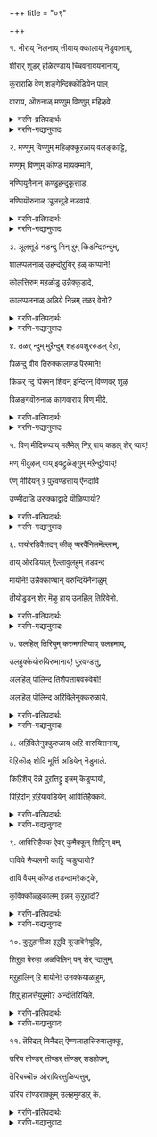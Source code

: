 +++
title = "०९"

+++

१. नीराय् निलनाय् त्तीयाय् क्कालाय् नॆडुवानाय्, 

शीरार् शुडर् हळिरण्डाय् च्चिवनाययनानाय्,

कूराराऴि वॆण् शङ्गेन्दिक्कॊडियेन् पाल्

वाराय, ऒरुनाळ् मण्णुम् विण्णुम् महिऴवे. 


<details><summary>गरणि-प्रतिपदार्थः</summary>

नीर् आय् = नीरु आगि, निलन् आय् = नॆलवागि, तीआय् = बॆङ्कियागि, काल् आय् = गाळियागि, नॆडु = विस्तारवाद \(उन्नतवाद\), वान् आय् = बानागि \(आकाशवागि\), शीर् आर् = श्रेष्ठतॆ तुम्बिरुव, शुडर् हळ् = ज्योतिगळु, इरण्डु आय् = ऎरडु आगि, शिवन् आय् = शिवनागि, अयन् आनाय् = अजनू \(ब्रह्मनू\), आगिद्दीयॆ \(आगिरुववने\), कूर् आऴि = हरितवाद चक्रायुधवन्नू, वॆण् शङ्गु = बिळिय शङ्खवन्नू, एन्दि = धरिसि, कॊडियेन् पाल् = कॆट्टवनाद \(पापियाद\) नन्न बळिगॆ, वाराय् = बारय्य, ऒरुनाळ् = ऒन्दु दिन, मण्णुम् विण्णुम् = भूलोकवू, मेलणलोकगळू, मुहिऴवे = आनन्दिसुवन्तॆ. 
</details>

<details><summary>गरणि-गद्यानुवादः</summary>

भगवन्त, नीनु, नीरागि, नॆलवागि, बॆङ्कियागि, गाळियागि, विस्तारवाद \(उन्नतवाद\) बानागि, श्रेष्ठवाद ऎरडु ज्योतिगळागि, शिवनागि, ब्रह्मनू आगिरुत्ती. हरितवाद चक्रवन्नू बिळिय शङ्खवन्नू धरिसि, भूलोकवू मेलण लोकगळू आनन्दिसुवन्तॆ बारय्य. 

हिन्दिन तिरुवाय् मॊऴिगळल्लि दौत्यद मूलक भगवन्तनन्नु ऒलिसिकॊळ्ळुव प्रयत्नगळु नडॆदवष्टॆ. नायकिगॆ \(आळ्वाररिगॆ\) अदु फलकारियल्ल ऎन्निसितो काणॆ. आळिनिन्द आत्मीयवाद कॆलसवागुवुदु बिट्टितॆ? सहजवे? आ मार्गवन्नु तॊरॆदु नेरवागिये भगवन्तनन्नु बेडि ऒलिसिकॊळ्ळुवुदु ऒळितु ऎन्निसिरबेकु. इल्लि नावु काणुवुदु अदन्ने. 

नायकि \(आळ्वाररु\) हेळुत्ताळॆ- भगवन्त, नीनु पञ्चभूतगळाद नीरु, नॆल, बॆङ्कि, गाळि, बानु आगि विश्वव्यापियागिद्दी. जगत्तन्नु बॆळगिसुव दिव्यतेजोरूपिगळाद सूर्यचन्द्ररू आगिद्दी. जगत्तिन सृष्टिलयगळन्नु नोडिकॊळ्ळलु अजनू हरनू आगिद्दी. इडिय ब्रह्माण्डवे आनन्दिसुवन्तॆ, शङ्कचक्रधारियाद महाविष्णुवागि ऒन्दु दिन तोरिकॊळ्ळबारदे? 

जगत्तिन ऎल्ला वस्तुगळु आगिरुवुदु पञ्चभूतगळिन्द. जगत्तन्नु बॆळगिसुवुदु सूर्यचन्द्ररु. जगत्तिन सृष्टिलयगळन्नु निर्वहिसुव कार्य अजनदु मत्तु हरनदु. सर्वेश्वरनागि, जगत्तन्नु रक्षिसुव स्वामिये शङ्खचक्रधारियाद श्रीमन्नारायणनु, आ ऒब्बने ऎल्लवू आगि बगॆबगॆय रूपगळन्नु तळॆदु मॆरॆयुत्तिद्दरू, अवनन्नु स्वस्वरूपदल्लिये नोडि आनन्दिसबेडवे? ई बयकॆ तीरुवुदादरू ऎन्दिगॆ? अवनु कृपॆमाडिदरॆ मात्र अल्लवे?
</details>


२. मण्णुम् विण्णुम् महिऴक्कूऱळाय् वलङ्काट्टि,

मण्णुम् विण्णुम् कॊण्ड मायवम्माने, 

नण्णियुनैनान् कण्डुहन्दुकूत्ताड,

नण्णियॊरुनाळ् ञूलत्तूडे नडवाये. 


<details><summary>गरणि-प्रतिपदार्थः</summary>

मण्णुम् विण्णुम् = भूलोकवू, मेलणलोकगळू, महिऴ = आनन्दिसुवन्तॆ, कुऱळ् आय् = वामनब्रह्मचारि आगि, वलम् काट्टि = तन्न सामर्थ्यवन्नु तोरिसि, मण्णुम् = भूलोकवन्नू, विण्णुम् = मेलणलोकगळन्नू, कॊण्ड = स्वाधीनपडिसिकॊण्ड, मायम् अम्माने = अद्भुतकारियाद स्वामिये, नण्णि = आश्रयिसि, उनै = निन्नन्नु, नान् = नानु, कण्डु = कण्णु तुम्ब नोडि, उहन्दु = हर्षगॊण्डु \(उत्साहगॊण्डु\), कूत्ताड = कुणिदाडुवन्तॆ, नण्णि = नन्न समीपक्कॆ बन्दु ऒरुनाळ् = ऒन्दुदिन, ञालत्तु ऊडे = ई भूमिय मेलॆये \(नडुवॆये\), नडवाये = नडॆदाडबेकु \(नडॆदाडबारदे?\)
</details>

<details><summary>गरणि-गद्यानुवादः</summary>

भूलोकवू मेलण लोकगळू आनन्दिसुवन्तॆ, वामनब्रह्मचारियागि, सामर्थ्यवन्नु तोरिसि, भूलोकवन्नू मेलणलोकगळन्नू स्वाधीनपडिसिकॊण्ड अद्भुतकारियाद स्वामिये, निन्नन्नु नानु आश्रयिसि, कण्णुतुम्ब नोडि, हर्षोत्साहगळन्नु तुम्बिकॊण्डु कुणिदाडुवन्तॆ, नीनु ऒन्दु दिन नन्न समीपक्कॆ बन्दु, ई भूमिय मेलॆये नडॆदाडबारदे? 

हिन्दिन पाशुरदल्लि नायकियु \(आळ्वाररु\) भगवन्तनन्नुद्देशिसि “स्वामी, निन्न स्वस्वरूपदल्लियो बन्दु, ऒन्दु दिन बन्दु, ननगॆ मैदोरबारदे? ऎन्दळष्टॆ. अदे विषयवन्नु इल्लि मुन्दुवरिसलागुत्तदॆ. 

’नायकि’ \(आळ्वाररु\) हेळुत्ताळॆ. स्वामी, नीनु हिन्दॆ बलिचक्रवर्तियन्नु अनुग्रहिसुवुदक्कागि, अवन यागशालॆगॆ वामनवटुवागि बन्दॆ. भूलोकवू मेलण लोकगळू निन्न आश्चर्यकर सामर्थ्यवन्नु कण्डु आनन्दिसिदवु. बलियिन्द नीनु मूरडि नॆलवन्नु दानवागि पडॆदुकॊण्ड बळिक, आश्चर्याद्भुतवागि, त्रिविक्रमरूपियागि बॆळॆदु निन्तॆ. भूमियन्नू, मेलणलोकगळन्नू निन्न ऎरडे हॆज्जॆगळिगॆ सरिसममाडि, अवॆल्लवन्नू निन्न स्वाधीनपडिसिकॊण्डॆ. मूरनॆय तिरुवडियन्नु बलियतलॆय मेलॆ इरिसि, अवनन्नु अनुग्रहिसिदॆ. निन्नन्नु बिडदॆ आश्रयिसिरुव नन्न बळिगू ऒन्दु दिन कृपॆ माडिबरबारदे? निन्न दिव्यमङ्गळ मूर्तियन्नु कण्डु, हर्षोत्साहगळिन्द नानु कुणिदाडुवन्तॆ, ई नॆलद मेलॆये नीनु नडॆदाडाबारदे?
</details>


३. ञूलत्तूडे नडन्दु निन् ऱुम् किडन्दिरुन्दुम्,

शालप्पलनाळ् उहन्दोऱुयिर् हळ् काप्पाने\!

कोलत्तिरुम् महळोडु उन्नैक्कूडादे,

कालप्पलनाळ् अडिये निन्नम् तळर् वेनो? 


<details><summary>गरणि-प्रतिपदार्थः</summary>

ञूलत्तूडे = भूमिय मेलॆये, नडन्दुम् = ओडाडियू, निन् ऱुम् = निन्तू, किडन्दुम् = पवडिसियू, इरुन्दुम् = कुळितू, शाल पलनाळ् = बलुदीर्घकाल, उहम् तोऱुम् =युगयुगदल्लियू, उयिर् हळ् = प्राणिगळन्नु \(चेतनगळन्नु\), काप्पाने = रक्षिसुववने, कोलम् तिरुमामहळोडु = अनुपमसुन्दरियाद लक्ष्मीदेवियॊडनॆ, उन्नै = निन्नन्नु, कूडादे = कूडिकॊळ्ळदॆये \(कूगि करॆयदॆये\), शाल पलनाळ् = अनेक दिनगळ काल, अडियेन् = पादसेवकनाद नानु, इन्नम् = इन्नु मुन्दॆयू \(इन्नू हॆच्चुकाल\), तळर् वेनो = बाडिबत्ति सॊरगुवॆने? 
</details>

<details><summary>गरणि-गद्यानुवादः</summary>

भूमिय मेलॆये ओडाडियू, निन्तू, कुळितू, पवडिसियू बलुदीर्घकाल, युगयुगदल्लियू चेतनगळन्नु रक्षिसुववने, अनुपमसुन्दरियाद लक्ष्मीदेवियॊडनॆ निन्नन्नु कूडिकॊळ्ळदॆये अनेकानेक दिनगळ काल पादसेवकनाद नानु बाडिबत्ति सॊरगुत्तिरुवॆने? 

हिन्दिन पाशुरगळल्लि शङ्खचक्रधारियाद भगवन्तनन्नु कण्णार काणबेकॆम्ब कातरवन्नु आळ्वाररु तोरिसिदरष्टे. ईग अवरिगॆ श्रीदेवि सहितनाद भगवन्तनन्नु \(श्रीलक्ष्मीनारायणरन्नु\) कण्डु आश्रयिसबेकॆम्ब हम्बल. 

आळ्वाररु हेळुत्तारॆ- युगयुगदल्लियू नानारूपगळन्नु तळॆदु, सकल चराचरवस्तुगळन्नू रक्षिसुववने, श्रीदेविसहितनाद निन्नन्नु कूडिकॊळ्ळदॆ रक्षिसुववने, श्रीदेविसहितनाद निन्नन्नु कूडिकॊळ्ळदॆ बहुदीर्घकालवन्नुईगागले कळॆदिद्देनॆ. इन्नॆष्टु काल निन्नन्नगलि हीगॆये बाडिबळलुत्तिरलि?
</details>


४. तळर् न्दुम् मुऱैन्दुम् शहडवशुररुडल् वेऱा,

पिळन्दु वीय तिरुक्कालाण्ड पॆरुमाने\!

किळर् न्दु पिरमन् शिवन् इन्दिरन् विण्णवर् शूऴ

विळङ्गवॊरुनाळ् काणवाराय् विण् मीदे. 


<details><summary>गरणि-प्रतिपदार्थः</summary>

तळर् न्दुम् = बलहीनवागियू, मुऱिन्दुम् = मुरिदु पुडिपुडियागियू, शहडम् = शकटद \(बण्डिय\), अशुरर् उडल् = असुरन ऒडलु, वेऱु आ = बेरॆबेरॆयागुवन्तॆयू, पिळन्दु = सीळि\(ऎरडु भागवागि\), वीय = नाशवागुवन्तॆ, तिरुकाल् = पवित्रवाद कालन्नु, आण्ड = हॆम्मॆयिन्द बळसिद, पॆरुमाने = परमपुरुषने \(पुरुषोत्तमने\), किळर् न्दु = उत्सहगॊण्डु, पिरमन् = ब्रह्मनू, शिवन् = शिवनू, इन्दिरन् = इन्द्रनू, विण्णवर् = मेलणलोकगळवरू, शूऴ = सुत्तुवरियुवन्तॆ, विळङ्ग = शोभिसलु, ऒरुनाळ्= ऒन्दु दिन, काणवाराय् = कण्डु बारय्य, विण् मीदे = गगनदल्लिये \(आदरू\). 
</details>

<details><summary>गरणि-गद्यानुवादः</summary>

बण्डियू \(शकटासुरनू\) असुरनू बेरॆबेरॆयागि इभ्भागवागि, बलहीनवागि, मुरिदु पुडिपुडियागि नाशवागुवन्तॆ पवित्रवाद कालन्नु हॆम्मॆयिन्द बळसिद पुरुषोत्तमने, ब्रह्मनू शिवनू इन्द्रनू मेलणलोकगळवरू हर्षोत्साहदिन्द सुत्तुवरिदिरुवन्तॆ शोभिसलु, ऒन्दु दिन, गगनदल्लिये आदरू कण्डुबारय्य \(कण्डु बरबारदे?\)

इदुवरॆगॆ, आळ्वाररु तम्म ऎदुरल्लिये बन्दु मैदोरि तमगॆ आनन्दवन्नू तृप्तियन्नू उण्टुमाडबेकॆन्दु प्रार्थिसिदरष्टॆ. ईग, स्वामियु ब्रह्मरुद्रादि देवतॆगळिन्द सेवितनागि, गगनदल्लिये मैदोरि तमगॆ आनन्दवन्नुण्टुमाडबेकॆन्दु प्रार्थिसुत्तारॆ. 

“तळर् न्दुम्............................पॆरुमाने” – पाशुरद मॊदल ऎरडु पादगळल्लि हेळिरुवुदु भगवन्तन श्रीकृष्णावतारद ऒन्दु महिमॆ. कडुशत्रुवाद कंसासुरनिन्द, दूरवागि, नन्दगोकुलदल्लि श्रीकृष्णनु बॆळॆयुत्तिरुवाग, कंसनु मॊट्टमॊदलु अल्लिगॆ कळुहिसिद्दु पूतनि ऎम्ब राक्षसियन्नु. अवळु तायि यशोदॆय वेषवन्नळवडिसिकॊण्डु बन्दु, ऒण्टियागि मलगिद्द ऎळॆय मगुवाद श्रीकृष्णनन्नु ऎत्तिकॊण्डु, तन्न विषद मॊलॆहालन्नूडिसिदळु. कृष्णनु अदन्नु बहळ अक्करॆयिन्द कूडियुत्ता, अदरॊडनॆ अवळ प्राणवन्नू हीरिकॊन्दु हाकिदनु. पूतनिय हिन्दॆये बन्दवनु शकटासुर. बण्डिय रूपवन्नु तळॆदु, ऒण्टियागि मलगिरुव मगुविन मेलॆ नुग्गि हरिदु अदन्नु कॊल्लबेकॆन्दु शकटासुरन हवणिकॆ. समयवन्नु हॊञ्चि, शकटनु श्रीकृष्णन मेलॆ नुग्गि बन्दनु. आग, ऎळॆय मगु सहजवागि कालुगळन्नाडिसुत्ता इरुवन्तॆये, कृष्णनू तन्न पुट्टकालिनिन्द मेलॆ नुग्गि बन्द शकटनन्नु ऒदॆदनु. अदर एटिगे, बण्डियू असुरनू बेर्पट्टरु; बलगुन्दिदरु. बण्डि मुरिदु चूरायितु. असुरनु अल्लिये बिद्दु सत्तनु. भगवन्तन तिरुवडिय सामर्थ्य अन्थाद्दु\!

आळ्वाररु हेळुत्तारॆ- स्वामीपुरुषोत्तमने, नीनु ऎळॆयमगुवागिरुवागले बण्डिय रूपदल्लि बन्द शकटासुरनन्नु निन्न पुट्टकालिन ऒदॆतदिन्दले ध्वंसमाडिदॆ. निन्न दिव्यमङ्गळ रूपवन्नु ब्रह्म, रुद्र, इन्द्र, देवतॆगळु – ऎल्लरू सुत्तुवरिदु पूजिसुवन्तॆ, गगनदल्लियादरू ऒन्दु दिन मैदोरि, आनन्दवन्नुण्टुमाडबारदे?
</details>


५. विण् मीदिरुप्पाय् मलैमेल् निऱ् पाय् कडल् शेर् प्पाय्\!

मण् मीदुऴल् वाय् इवट्रुळॆङ्गुम् मऱैन्दुऱैवाय्\! 

ऎण् मीदियन् ऱ पुऱवण्डत्ताय् ऎनदावि

उण्मीदाडि उरुक्काट्टादे यॊळिप्पायो? 


<details><summary>गरणि-प्रतिपदार्थः</summary>

विण् मीदु इरुप्पाय् = परमपददल्लि ऒडॆतन माडुववने \(नॆलसिरुववने\), मलैमेल् निऱ् पाय् = बॆट्टद मेलॆ निन्तिरुववने \(इरुववने\), कडल् शेर् प्पाय् = पाल्गडलल्लि पवडिसिरुववने, मण् मीदु उऴल् वाय् = भूमिय मेलॆ सञ्चरिसुववने, इवट्रुळ् = इवुगळल्लि, ऎङ्गुम् = ऎल्लॆल्लियू \(ऎल्ल वस्तुगळल्लू\), मऱैन्दु उऱैवाय् = कण्मरॆयागि वासिसुवने, ऎण् मीदु = ऎणिकॆगॆ मीरि, इयन् ऱ = हॊगळबहुदाद, पुऱम् = कडॆयल्लि, अण्डत्ताय् = ब्रह्माण्डदल्लिरुववने, ऎनदु आवियुळ् = नन्न अन्तरङ्गदल्लि \(प्राणगळल्लि, आत्मनल्लि\), मीदाडि = बहळवागि नडॆदाडि, उरु काट्टादे =निन्न निजस्वरूपवन्नु तोरिसदॆये, ऒळिप्पायो = मुगिसुवॆयो? 
</details>

<details><summary>गरणि-गद्यानुवादः</summary>

परमपददल्लि नॆलसिरुववने, बॆट्टद मेलॆ निन्तिरुववने, पाल्गडलल्लि पवडिसिरुववने, भूमिय मेलॆ सञ्चरिसुववने, इवुगळल्लि ऎल्लॆल्लियू ऎल्ला वस्तुगळल्लियू कण्मरॆयागि इरुववने, ऎणिकॆगॆ मीरि हॊगळबहुदाद कडॆयल्लि \(हॊरगॆ\) ब्रह्माण्डदल्लिरुववने, नन्न आत्मनल्लि बहळवागि नडॆदाडि, निन्न निज स्वरूपवन्नु तोरिसदॆये मुगिसुवॆयो? 

“विण् मीदिरुप्पाय्” – इदु भगवन्तन ’परत्व’ – परस्वरूप, ब्रह्मदेवतॆगळिगू सुलभवागि ऎटुकद रूप. 

“मलै मेल् निऱ् पाय्” – इदु भगवन्तन ’अर्चा’स्वरूप. भूलोकवासिगळ उद्धारक्कागिये, नानापवित्र क्षेत्रगळल्लि भगवन्तनु दिव्यमङ्गळ विग्रहवागि, नॆलसिरुव रूप. 

“कडल् शेर् प्पाय्” – पाल्गडलल्लि भगवन्तनु शेषशयननागि, लक्ष्मीसमेतनागिरुव, विभवावतार. ब्रह्मादि देवतॆगळु अल्लिगॆ बन्दु, भगवन्तनल्लि तम्म कष्टसुखगळन्नू अरिकॆ माडिकॊळ्ळुव हागॆ, नॆलसिरुवुदु. 

’मण् मीदु उऴल् वाय्” – भूमिय मेलॆ, \(नाना अवतारगळन्नु तळॆदु\) दुष्टनिग्रह, शिष्टरक्षण, धर्मसंरक्षण, कार्यगळिगागि युगयुगदल्लियू भगवन्तनु अवतरिसुव व्यूहावतार – लीलावतार. 

“इवट्रुळॆङ्गुम् मऱैन्दु ऱैवाय्” – सृष्टिय सकलचराचरवस्तुगळ अन्तर्यामियागि भगवन्तनु इरुत्तानॆ. 

“इवट्रुळॆङ्गुम् मऱैन्दुऱैवाय्” – सृष्टिय सकल चराचरवस्तुगळ अन्तर्यामियागि भगवन्तनु इरुत्तानॆ. 

“ऎण् मीदियन् ऱपुऱवण्डत्ताय्” – अनेक कोटि ब्रह्माण्डगळ नायकनागिरुववनु भगवन्त. 

“ऎनदावि उण् मीदाडि” – नन्न \(ऎल्लर\) अन्तरङ्गदल्लि ऒडॆतन माडुव ’अन्तर्यामि’ भगवन्त.

“ऎनदावि उण् मीदाडि” – नन्न \(ऎल्लर\) अन्तरङ्गदल्लि ऒडॆतन माडुव ’अन्तर्यामि’ भगवन्त. 

आळ्वाररु हेळुत्तारॆ- भगवन्त, नीनु पर, व्यूह, विभव, अन्तर्यामि मत्तुअर्चास्वरूपियागिद्दी. नन्न अन्तरङ्गदल्लि नीनिद्दु नन्नन्नु निर्वहिसुत्तिद्दरू, निन्न निजस्वरूपवन्नु तोरिसदॆये \(नन्नन्नु\) मुगिसुवॆयो?
</details>


६. पायोरडिवैत्तदन् कीऴ् प्परवैनिलमॆल्लाम्,

ताय् ओरडियाल् ऎल्लावुलहुम् तडवन्द

मायोने\! उन्नैक्काण्बान् वरुन्दियॆनैनाळुम्

तीयोडुडन् शेर् मॆऴु हाय् उलहिल् तिरिवेनो.


<details><summary>गरणि-प्रतिपदार्थः</summary>

पाय् = विस्तरिसि, ओर् अडि वैत्तु = ऒन्दु हॆज्जॆयन्निट्टु, अदन् कीऴ् = अदर कॆळगडॆ, परवै = कडलिनिन्द सुत्तुवरिदिरुव, निलम् ऎल्लाम् = ऎल्ला भूमियन्नू, ताय् = अडगिसिट्टु अळॆदुकॊण्डु, ओर् अडियाल् = मत्तॊन्दॆ हॆज्जॆयिन्द, ऎल्ला उलहुम् = ऎल्ला लोकगळन्नू, तडवन्द् = आक्रमिसिकॊण्ड, मायोने = अद्भुतकारिये, उन्नै = आक्रमिसिकॊण्ड, मायोने = अद्भुतकारिये, उन्नै = निन्नन्नु, काण्बान् = काणबेकॆन्दु, वरुन्दि = प्रयासपट्टु, ऎनैनाळुम् = ऎष्टु दिनगळु, तीयोडु उडन् = बॆङ्कियल्लि, शेर् = सेरिकॊण्ड, मॆऴुहुआय् = मॆणसागि, तिरिवेनो = अलॆदाडुत्तिरुवुदेयो नानु? 
</details>

<details><summary>गरणि-गद्यानुवादः</summary>

ऒन्दु हॆज्जॆयन्नु विस्तरिसिट्टु, अदर कॆळगडॆ कडलिनिन्द सुत्तुवरिदिरुव भूमियन्नॆल्ला अडगिसिट्टु अळॆदुकॊण्डु, मत्तॊन्दु हॆज्जॆयिन्द ऎल्ला लोकगळन्नू आक्रमिसिकॊण्ड अद्भुतकारिये, निन्नन्नु नोडबेकॆन्दु बॆङ्कियल्लिबिद्द मॆणसिन हागॆ प्रयासपडुत्ता इन्नॆष्टु काल अलॆदाडुत्तिरुवुदेयो नानु? 

ई पाशुरदल्लि भगवन्तन त्रिविक्रमावतारद अद्भुत सामर्थ्यवन्नु हेळलागुत्तदॆ. 

“तीयोडुडन्.............................मॆऴुहाय्” – इदॊन्दु सुन्दरलोकोक्ति. अनुभवामृत. मॆणसु शाखक्कॆ तगुलिदरॆ, अदु चटपटगुट्टुत्ता, शाखदिन्द हारुत्ता, मत्तॆ अदे शाखक्कॆ बीळुत्त, हलवारु सल हाराडि, कडॆगॆ सुट्टु करकागि बीळुत्तदॆ. भगवन्तनन्नु काणबेकॆम्ब आशॆयिन्द अलॆदाडुत्तिरुव आळ्वारर स्थिति हागॆये आगिदॆ. 

इल्लि कण्डुबरुव रूपकवन्नु बिडिसि हेळुवुदादरॆ – मॆणसन्नु आळ्वाररु होलुत्तारॆ. बॆङ्कि भगवन्तनन्नु होलुवुदु. बॆङ्कियॊडनॆ सेरिरबेकॆम्ब मॆणसिन पाडे, भगवन्तनन्नु काणबेकॆन्दु प्रयासपडुत्तिरुव आळ्वारर पाडु. अवर अलॆदाटदिन्द फलवुण्टो, अदु बरिय अलॆदाटावेयो भगवन्तने बल्ल. 

आळ्वाररु हेळुत्तारॆ- भगवन्त, नीनु त्रिविक्रमनागि बॆळॆदु नडॆसिद अद्भुतवादरो – निन्न ऒन्दु हॆज्जॆयन्नु विस्तरिसि, इडिय भूमण्डलवन्ने आवरिसिकॊण्डॆ. मत्तॊन्दु हॆज्जॆयन्नु प्रसरिसि, मेलण ऎल्ला लोकगळन्नू आक्रमिसिकॊण्डॆ. हीगॆ अद्भुत समर्थनाद निन्नन्नु काणबेकॆम्ब हम्बलदिन्द नानु ऎल्लॆल्लो अलॆदाडिदॆ. अदक्कॆ व्यर्थवाद प्रयासवेयो फल? इन्नॆष्टु काल हीगॆ अलॆदाडुत्तिरलि? नन्नन्नु कनिकरिसलारॆया?
</details>


७. उलहिल् तिरियुम् करुमगतियाय् उलहमाय्,

उलहुक्केयोरुयिरुमानाय्\! पुऱवण्डत्तु,

अलहिल् पॊलिन्द तिशैपत्तायवरुवेयो\!

अलहिल् पॊलिन्द अऱिविलेनुक्करुळाये. 


<details><summary>गरणि-प्रतिपदार्थः</summary>

उलहिल् = लोकदल्लि, तिरियुम् = व्यत्यासहॊन्दुत्तिरुव \(व्यापकवागि नडॆसुव\), करुम गति आय् = कर्मसाधनॆय \(क्रियॆय\) नडॆये \(मार्गवे\) आगिरुववने, उलहुम् आय् = इडिय विश्ववे आगिरुववने, उलहुक्के = जगत्तिगे, ओर् = साटियिल्लद उयिरुम् आनाय् = आत्मवे आगिरुववने, पुऱम् अण्डत्तु = ब्रह्माण्डदिन्द हॊरगडॆ इरुववने, अलहु इल् = ऎणिसलागदॆ, पॊलिन्द = बॆळगुव, तिशै पत्तु आय = हत्तुदिक्कुगळू आगिरुववने, अरुवेयोल = मुक्तात्मर स्वरूपियादवने, रूपरहितने, अलहु इल् पॊलिन्द = ऎणिकॆगॆ मीरि बॆळगुव, अऱिविलेनुक्कू = अज्ञानियाद ननगॆ, अरुळाये = कृपॆमाडलारॆया? \(कृपॆदोरु\). 
</details>

<details><summary>गरणि-गद्यानुवादः</summary>

लोकदल्लि व्यत्यासहॊन्दुत्तिरुव \(व्यापकवागि नडॆसुव\) क्रियॆय \(कर्मसाधनॆय\) नडॆये \(मार्गवे\) आगिरुववने, इडिय विश्ववे आगिरुववने, विश्वक्कॆ साटियिल्लद ऒन्दु आत्मने आगिरुववने, ब्रह्माण्डदिन्द आचॆगॆ इरुववने मुक्तात्मरस्वरूपियागिरुववने, रूपरहितने, हत्तु दिक्कुगळू आगिरुववने, ऎणिकॆगॆ मीरि बॆळगुव अज्ञानियाद ननगॆ कृपॆदोरु. 

“उलहिल्.......................किरुमगति आय्” – जगत्तिनल्लि नानु कर्मगळु ऎडॆबिडदन्तॆ नडॆयुत्तिरुत्तवॆयष्टॆ. अवुगळल्लि कॆलवु सहजवागि, सामान्यवागि नडॆयतक्कवु. हगलु, रात्रिगळु, बॆळगु, बैगुगळु, बॆळकु कत्तलॆगळु, नानाऋतुगळु, पर्वगळू मुन्तादवु प्रकृतिसम्बन्धवाद कर्मगळु. सृष्टियाद प्राणिगळ हुट्टु, सावुगळु, अवुगळ बॆळवणिगॆयल्लि बाल्यकौर्माय, यौवन, मुप्पु मुन्तादवू ऎल्लवू व्यत्यासहॊन्दुत्तिरुव बगॆबगॆय कर्मगळॆ. इवुगळल्लदॆ भगवद्विषयदल्लि व्यत्यासहॊन्दुत्तिरुव बगॆबगॆय कर्मगळॆ. इवुगळल्लदॆ भगवद्विषयदल्लि पडॆदुकॊळ्ळुव ज्ञान, तानु उद्धारगॊळ्ळलु माडुव कर्मसाधनॆ इवुगळू – ई ऎल्ल ज्ञान, तानु उद्धारगॊळ्ळलु माडुव कर्मसाधनॆ इवुगळू – ई ऎल्ल बगॆय कर्मगळू, साधनॆगळु भगवन्तने ऎन्नलागुत्तदॆ. अवुगळ नडॆयू सह भगवन्तनॆ. अवुगळ अन्तिमफलवू, फलवन्नु नीडुववनू भगवन्तने ऎन्नलागुत्तदॆ. ऎन्दरॆ, ऎल्ला बगॆय कर्मगळू भगवन्तने, अवुगळन्नु नडॆसुववनू, फलदायकनू भगवन्तने ऎन्दन्तॆ. 

“उलहम् आय्” – जगत्तिनल्लि कङ्गॊळिसुव ऎल्ला वैविध्यमयवाद सृष्टिय वस्तुगळॆल्लवू भगवन्तने. नानारूपगळ वस्तुगळागि शोभिसुववनू अवने. 

“उलहुक्के ओर्......................आनाय्” – जगत्तिनल्लि सृष्टियागिरुव वस्तुगळॆल्लवन्नू निर्वहिसतक्क आत्मस्वरूपि भगवन्त. 

“पुऱवण्डत्तु” – तानु सृष्टिसिद ब्रह्माण्डदिन्द आचॆगॆ, अवुगळिन्द बेरॆयागि, परमपददल्लि तानु ऒडॆतनमाडुववनु भगवन्त. 

“अलहिल्...................पत्ताय” – दशदिक्कुगळू आगि बॆळगुववने. 

“अरुवेयो” – मुक्तात्मर स्वरूपियागिरुववने रूपरहितने. 

“अलहिल्.............अऱिविलेनुक्कु अरुळाये” – अज्ञानिगळल्लि सुप्रसिद्धनागिरुव ननगॆ \(आळ्वाररिगॆ\), पूर्ण अज्ञानस्वरूपवागिये इरुव ननगॆ \(आळ्वाररिगॆ\) – ऎन्दन्तॆ. 

प्रपत्तियल्लि – भगवन्तनु परिपूर्ण ज्ञानस्वरूपि, चेतननु अष्टे मट्टद अज्ञानि; भगवन्तनु अवनिगॆ ’प्राप्यनु’, \(ऎन्दरॆ, अवनु सेरबेकादद्दु भगवन्तनन्नु\), “प्रापकनु” \(ऎन्दरॆ, तन्नन्नु सेरुवन्तॆ माडुववनु\) मत्तु ’उपाय’नु \(ऎन्दरॆ, तन्नन्नु सेरुवन्तॆ माडुववनु\), मत्तु ’उपाय’नु \(ऎन्दरॆ, तन्नन्नु सेरुवुदक्कॆ दारियागिरुववनु\). इवॆल्लवन्नू इल्लि सङ्ग्रहवागि हेळिरुवुदल्लदॆ, अज्ञानियाद तम्मन्नु कृपॆयिन्द उद्धरिसबेकॆन्नलागिदॆ.
</details>


८. अऱिविलेनुक्कुरुळाय् अऱि वारुयिरानाय्,

वॆऱिकॊळ् शोदि मूर्त्ति अडियेन् नॆडुमाले. 

किऱिशॆय् दॆन्नै पुऱत्तिट्टु इन्नम् कॆडुप्पायो,

पिऱिदॊन् ऱऱियावडियेन् आवितिहैक्कवे. 


<details><summary>गरणि-प्रतिपदार्थः</summary>

अऱिविलेनुक्कु = अज्ञानियादवनिगॆ, अरुळाय् = कृपॆदोरु, अऱिवार् = ज्ञानिगळ, उयिर् आनाय् = आत्मने आगिरुववने \(ज्ञानिगळन्नुनिन्न आत्मवागि उळ्ळवने\), वॆऱिकॊळ् = परिमळ तुम्बिद, शोदि मूर् त्ति = ज्योतिस्वरूपियादवने, अडियेन् = पादसेवकन, नॆडु = बहळ गाढवाद, माले =व्यामोहकारिये, कऱि शॆय्दु = चूरुचूरुमाडि \(नाना विधवागि हिंसिसि\), ऎन्नै =नन्नन्नु, पुऱत्तु इट्टु =दूरदल्लिरिसि \(हॊरगॆ हाकि\), इन्नम् = इन्नु मुन्दॆयू, कॆडुप्पायो = कॆडिसुवॆयो, पिऱदु = निनगिन्त दॊड्ड वस्तु, ऒन् ऱु = बेरॆ यावुदन्नू, अऱिया = अरियद, अडियेन् = पादसेवकन, आवि = प्राण \(मनस्सु\), तिहैक्कवे = सवॆदु होगुत्तिरलु. 
</details>

<details><summary>गरणि-गद्यानुवादः</summary>

ज्ञानिगळ आत्मस्वरूपिये \(ज्ञानिगळन्नु आत्मवागि उळ्ळवने\), परिमळ तुम्बिद दिव्यज्योतिस्वरूपिये, पादसेवकन बलु गाढवाद व्यामोहकारिये, नन्नन्नु चूरुचूरुमादि \(चित्रहिंसॆ मादि\), निन्निन्द हॊरगॆ हाकि, इन्नॆष्टु दिन \(इन्नु मुन्दॆयू\) कॆडिसुवॆयो, निनगिन्तलू बेरॆ यावुदन्नू दॊड्डवस्तुवॆन्दु अरियद पादसेवकन मनस्सु सवॆदुहोगुत्तिरलु, अज्ञानियागिरुव ननगॆ कृपॆदोरु. 

हिन्दिन पाशुरद विषय इल्लियू मुन्दुवरियुत्तिदॆ. 

आळ्वाररु हेळुत्तारॆ- ज्ञानिगळन्नु निन्न आत्मवागि उळ्ळवने, नन्न अपरिमित व्यामोहकारिये, परिमळ तुम्बिद दिव्यज्योतिस्वरूपिये, नन्नन्नु चित्रहिंसॆगॆ गुरिमाडि, निन्निन्द दूर मादि, इन्नु मुन्दॆयू कॆडिसुवॆया? निनगिन्तलू हिरिय वस्तु बेरॊन्दन्नु अरियद इन्न पादसेवकन मनस्सु सवॆदुहोगुत्तिदॆ. अज्ञानियागिरुव नन्नन्नु कृपॆमाडलारॆया?
</details>


९. आवित्तिहैक्क ऐवर् कुमैक्कूम् शिट्रिन् बम्,

पाविये नैप्पलनी काट्टि प्पडुप्पायो? 

तावि वैयम् कॊण्ड तडन्दामरैकट्के,

कूविक्कॊळ्ळुकालम् इन्नम् कुऱुहादो? 


<details><summary>गरणि-प्रतिपदार्थः</summary>

आवि = मनस्सु, तिहैक्क = कलकि होगुवन्तॆ, ऐवर् = पञ्चेन्द्रियगळु, कुमैक्कूम् = पीडिसुवन्थ, शिट्रिन्बम् = अल्पसन्तोषगळु, पावियेनै = पापियाद ननगॆ, पल = हलवन्नु, नी = नीनु, काट्टि = तोरिसि, पडुप्पायो = इल्लिये बिद्दिरुवन्तॆ माडुवॆयो \(अधःपतन माडुवॆयो\), तावि = विस्तरिसि \(आक्रमिसिकॊण्डु\), वैयम् = भूलोकवन्नु, कॊण्ड = स्वाधीनपडिसिकॊण्ड, तड तामरै कट्के = विस्तारवाद तावरॆयन्थ तिरुवडिगळ बळिगे, कूविकॊळ्ळुम् = कूगि करॆदुकॊळ्ळुव, काअम् = कालवु \(समयवु\), इन्नम् = इन्नू, कुऱुहादो = सङ्कोचगॊळ्ळदो \(कडमॆयागदो, बेग ऒदगि बरदो?\) 
</details>

<details><summary>गरणि-गद्यानुवादः</summary>

मनस्सु कलकि होगुवन्तॆ, पञ्चेन्द्रियगळु पीडिसुवन्थ अल्पसन्तोषगळु हलवन्नु पापियाद ननगॆ नीनु तोरिसि कॆळक्कॆ कॆडहुवॆयो? विस्तरिसि भूलोकवन्नॆल्ला आक्रमिसि, स्वाधीनपडिसिकॊण्ड विस्तारवाद तावरॆयन्थ तिरुवडिगळ बळिगे नन्नन्नु कूगि करॆदुकॊळ्ळुव काल इन्नू बेगलॆ ऒदगि बरदो? 

आळ्वाररिगॆ इहजीवनदल्लि भरिसलारदष्टु बेसरवुण्टागिदॆ. तम्म मनदाशॆयल्लि अवरु भगवन्तनल्लि तोडिकॊळ्ळुत्तिद्दारॆ. 

मनस्सु, इन्द्रियगळु नीडुव विषय सुखवॆल्ला क्षणिकवादद्दु. अल्प सन्तोषवन्नु तरुत्तदॆ. अदरिन्द मनुष्यनिगॆ उद्धार्वॆम्बुदॆल्लि? अधःपतनवे गति. शाश्वतआद सुख, शान्ति, आनन्दगळन्नु नीडुवुदॆन्दरॆ, अवु भगवन्तन तिरुवडिगळ दृढवाद आश्रयवॊन्दे. 

आळ्वाररु हेळुत्तारॆ- सर्वेश्वरा, नन्न मनस्सु कलकि होगुवन्तॆ, पञ्चेन्द्रियगळु पीडिसुवन्तॆ, नन्न मुन्दॆ कॆलवु अल्पसन्तोषगळन्नु तोरिसि, अवुगळल्लि नानु सिक्किबीळुवन्तॆयू, तॊळलुत्ता अधःपतन हॊन्दुवन्तॆयू माडुवॆयो? इल्लवे, निन्न विस्तारवाद तिरुवडि तावरॆगळ बळिगॆ नन्नन्नु कूगि करॆदुकॊळ्ळूवॆयो? हागॆ माडलु इन्नॆष्टु काल कादिरबेकु? अदु बेगलॆ बन्दीते? 

मनुष्यनु आशिसबेकादद्दु इहजीवनद अल्पसन्तोषगळन्नल्ल. परमपदद शाश्वतानन्दवन्नु.
</details>


१०. कुऱुहानीळा इऱुदि कूडावॆनैयूऴि,

शिऱुहा पॆरुहा अळविलिन् पम् शेर् न्दालुम्,

मऱुहालिन् ऱि मायोने\! उनक्केयाळाहुम्,

शिऱु हालत्तैयुऱुमो? अन्दोतॆरियिले. 


<details><summary>गरणि-प्रतिपदार्थः</summary>

कुऱुहा = चिक्कदागियू \(सङ्कुचियू\) इल्लदॆ, नीळा = उद्दनागियू इल्लदॆ, इऱुदि कूड = मितियिल्लद, ऎनै ऊऴि = याव कालदल्लू, शिऱुहा = क्षयविल्लदॆ, पॆरुहा = वृद्धियिल्लदॆ, अळविल् = मितियिल्लद, इन्बम् =आनन्दवु, शेर् न्दालुम् = बन्दु सेरिदरू, मऱुहाल् इन् ऱि = मत्तॆ कालवॆम्बुदे इल्लदॆ \(अत्यल्पकाल\), मायोने = आश्चर्यकारिये, उनक्के = निनगेये, आळ् आहुम् = आळागुव, शिऱुहालत्तै = अत्यल्प कालवन्नु, उऱुमो = सरिहॊन्दुवुदो? अन्दो= अय्यो तॆरियिले = तिळिदु नोडिदरॆ. 
</details>

<details><summary>गरणि-गद्यानुवादः</summary>

आश्चर्यकारिये, तिळिदुनोडिदरॆ, सङ्कोचविकासगळिल्लदॆ, याव कालदल्लू वृद्धिक्षयगळिल्लदॆ, इरुव, मितियिल्लद आनन्दवु बन्दु सेरिदरू, अत्यल्पकालवादरू निनगेये आळागुव कालवन्नु सरिहॊन्दुवुदो? अय्यो\! 

हिन्दिन पाशुरदल्लि इहलोकद अल्पानन्दक्कू परलोक्द शाश्वतानन्दक्कू होलिकॆ माडिद्दायितु. ईग परलोकद आनन्ददल्लिये ऎरडु बगॆयन्नु कण्डु अवुगळन्नु परस्पर होलिसलागुत्तदॆ. इदु बलु स्वारस्यपूर्णवाद विषय. 

ऒन्दे समनाद आनन्ददल्लि याव बगॆय व्यत्यासवू इल्लदन्तॆ इरुवुदु ऒन्दुबगॆय आनन्द. परमपदवन्नु सेरिदवनिगॆ इदु तप्पदॆ लभ्यवागुत्तदॆ. ई बगॆय कळङ्कविल्लद आनन्ददल्लि याव सुखविदॆयो काणॆ. अत्यल्प कालवे आदरू भगवन्तन तिरुवडिगळ बळियल्लि सेवॆ माडुवुदरल्लि बरुवुदु मत्तॊन्दु बगॆय आनन्द. इदु क्षणिकवे आदरू इदरल्लिरुव स्वारस्य निरन्तरवाद आनन्दवन्नु अनुभविसुवुदरल्लि इल्ल ऎम्बुदु इल्लिय विषय. 

बाळिनल्लि यावुदरल्लि बहळ हॆच्चिन फलविदॆयो अदे निजवाद आनन्द. 

आळ्वाररु हेळुत्तारॆ- आश्चर्यकारियाद स्वामिये, ऒन्दु वेळॆ ननगॆ याव कालक्कू व्यत्यास कण्डु बरदन्थ आनन्दवु कूडि बन्दितॆन्दरॆ, अदन्नु अनुभविसुवुदरल्लि ऎष्टु हितविदॆ? इल्लवे, निन्न तिरुवडिगळ क्षणकालद सेवॆयल्लि दॊरॆयुव अत्यल्प आनन्ददल्ले हितविदॆयो? विवेकदिन्दैदन्नु योचिसि नोडिदरॆ, यावुदु हॆच्चु प्रयोजनकारि ऎम्बुदु तिळिदुबरुत्तदॆ. आ भाग्य ननगॆ इन्नू ऒदगि बरलिल्लवल्ल\!
</details>


११. तॆरिदल् निनैदल् ऎण्णलाहात्तिरुमालुक्कू,

उरिय तॊण्डर् तॊण्डर् तॊण्डर् शडहोपन्,

तॆरियच्चॊन्न ओरायिरत्तुळिप्पत्तुम्,

उरिय तॊण्डराक्कूम् उलहमुण्डाऱ् के. 


<details><summary>गरणि-प्रतिपदार्थः</summary>

तॆरिदल् = शास्त्रज्ञानदिन्दलू, निनैदल् = मनदिन्दलू स्मरिसुवुदरिन्दलू, ऎण्णल् आहा = ऎणिसलु आगद, तिरुमालुक्कू= लक्ष्मीवल्लभनिगॆ \(श्रीमन्नारायणनिगॆ\), उरिय = अनन्यार्ह शेषभूतराद \(अनन्य भक्तराद\), तॊण्डर् तॊण्डर् तॊण्डर् = भक्तर भक्तर भक्तराद, शडहोपन् = शठगोपनु \(नम्माळ्वाररु\), तॆरियच्चॊन्न = अर्थवागुवन्तॆ हेळिद, ओर् आयिरत्तुळ् = ऒन्दु साविरदल्लि, इ-पत्तुम् = ई हत्तु पाशुरगळु, उरिय = अत्यन्त श्रेष्ठराद \(अनन्यार्हशेषभूतराद\), तॊण्डर् आक्कूम् = भक्तरन्नागिसुवुदु, उलहम् उण्डाऱ् के = लोकिगरागिरुववरन्ने \(लोकिगरागिरुववरिगेये\).
</details>

<details><summary>गरणि-गद्यानुवादः</summary>

शास्त्रज्ञानदिन्दलू मनस्सिनिन्दलू स्मरणॆयिन्दलू चिन्तिसलागद लक्ष्मीवल्लभनिगॆ अतिश्रेष्ठराद \(अनन्यार्ह शेषभूतराद\) भक्तर भक्तर भक्तनाद शठगोपनु \(नम्माळ्वाररु\) लोकिगरिगॆ तिळियुवन्तॆ हेळिद ऒन्दु साविरदल्लि ई हत्तु पाशुरगळु अत्यन्त श्रेष्ठराद भक्तरन्नागिसुवुदु. 

ई तिरुवाय् मॊऴिय कडॆय पाशुर इदु. इदर हत्तुपाशुरगळल्लि सर्वेश्वरनाद भगवन्तन गुणगान माडुत्ता, अवनिगागि कण्णीरु सुरिसुत्ता, हम्बलिसुत्ता, अवनन्नु काणबेकॆन्दू, अवन दिव्यतिरुवडिगळन्नु आश्रयिसबेकॆन्दू, आ तिरुवडिगळ सेवॆयल्लिये तॊडगिरबेकॆन्दू, भगवत्सेवॆयिन्द पडॆयुव आनन्द परमपदवासद आनन्दक्किन्तलू हिरिदॆन्दू बहळ स्पष्टवागि तिळियहेळलागिदॆ. 

श्रीमन्नारायणन अत्यन्त प्रिय भक्तर तलॆमारिनल्लि ऒब्ब भक्तनाद तिरुक्कूरुहूरिन शठगोपनु सर्वेश्वरनन्नु कुरितु रचिसि हाडिरुवुदु ऒन्दु साविर पाशुरगळल्लि. शास्त्रादिगळ ज्ञानदिन्दलू, मनस्सिन एकाग्रतॆयिन्दलू, चिन्तन मत्तु ध्यानगळिन्दलू कण्डुकॊळ्ळलु सुलभसाध्यनल्लद लक्ष्मीवल्लभनाद श्रीमन्नारायणनन्नु कुरितु हाडिरुव आ ऒन्दु साविरदल्लि ई हत्तु पाशुरगळन्नु चॆन्नागि अरितुकॊण्डु हागॆये नडॆयुववरु लोकिगरे आगिद्दरू सह अवरु भगवन्तन अति श्रेष्ठभक्तरे आगुत्तारॆ. हीगिदॆ ई तिरुवाय् मॊऴिय फलश्रुति.
</details>


